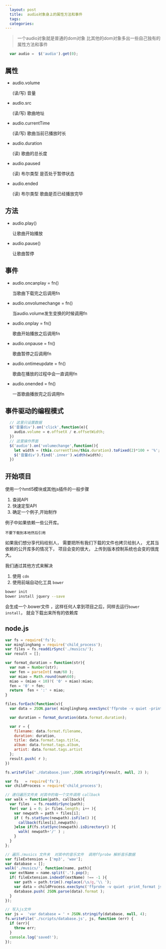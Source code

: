 ```yaml
---
  layout: post
  title:  audio对象身上的属性方法和事件
  tags:
  categories:
---
```


> 一个audio对象就是普通的dom对象
> 比其他的dom对象多出一些自己独有的属性方法和事件

```javascript
  var audio =  $('audio').get(0);
```

## 属性

* audio.volume  

  (读/写) 音量

* audio.src    

  (读/写) 歌曲地址

* audio.currentTime

  (读/写) 歌曲当前已播放时长

* audio.duration  

  (读) 歌曲的总长度

* audio.paused

  (读) 布尔类型 是否处于暂停状态

* audio.ended   

  (读) 布尔类型 歌曲是否已经播放完毕

## 方法

* audio.play()

  让歌曲开始播放
* audio.pause()

  让歌曲暂停

## 事件

* audio.oncanplay = fn()  

  当歌曲下载完之后调用fn

* audio.onvolumechange = fn()

  当audio.volume发生变换的时候调用fn

* audio.onplay = fn()  

  歌曲开始播放之后调用fn

* audio.onpause = fn()

  歌曲暂停之后调用fn

* audio.ontimeupdate = fn()  

  歌曲在播放的过程中会一直调用fn

* audio.onended = fn()

  一首歌曲播放完之后调用fn

## 事件驱动的编程模式

```javascript
  // 这里只设置数据
  $('音量div').on('click',function(e){
    audio.volume = e.offsetX / e.offsetWidth;
  })
  // 这里操作界面
  $('audio').on('volumechange',function(){
    let width = (this.currentTime/this.duration).toFixed(2)*100 + '%';
    $('音量div').find('.inner').width(width);
  })
```

## 开始项目

使用一个hmtl5模块或其他js插件的一般步骤

1. 查阅API
2. 快速定型API
3. 确定一个例子,开始制作

例子中如果依赖一些公开库。

`不要下载到本地然后引用`

如果我们想分享代码给别人，
需要把所有我们下载的文件也拷贝给别人，
尤其当依赖的公开库多的情况下，
项目会变的很大，
上传到版本控制系统也会变的很庞大。

我们通过其他方式来解决

1. 使用 `cdn`
2. 使用前端自动化工具 `bower`

```sh
bower init
bower install jquery --save
```

会生成一个.bower文件
，这样任何人拿到项目之后，同样去运行`bower install`， 就会下载出来所有的依赖库


## node.js

```javascript
var fs = require('fs');
var minglinghang = require('child_process');
var files = fs.readdirSync('./musics/');
var result = [];

var format_duration = function(str){
  var num = Number(str);
  var fen = parseInt( num/60 );
  var miao = Math.round(num%60);
  miao = (miao < 10)?( '0' + miao):miao;
  fen = '0' + fen;
  return  fen + ':' + miao;
}

files.forEach(function(v){
  var data = JSON.parse( minglinghang.execSync('ffprobe -v quiet -print_format json   -show_format  ./musics/'+ v));

  var duration = format_duration(data.format.duration);

  var r = {
    filename: data.format.filename,
    duration: duration,
    title: data.format.tags.title,
    album: data.format.tags.album,
    artist: data.format.tags.artist
  };
  result.push( r );
})

fs.writeFile('./database.json',JSON.stringify(result, null, 2) );
```


```javascript
var fs   = require('fs');
var childProcess = require('child_process');

// 递归遍历文件夹 对其中的每一个文件调用 callback
var walk = function(path, callback){
  var files  = fs.readdirSync(path);
  for( var i = 0; i< files.length; i++ ){
    var newpath = path + files[i];
    if ( fs.statSync(newpath).isFile() ){
      callback(files[i],newpath);
    }else if(fs.statSync(newpath).isDirectory() ){
      walk( newpath+'/' ) ;
    }
  }
};

// 遍历./musics 文件夹  对其中的音乐文件  调用ffprobe 解析音乐数据
var fileExtension = ['mp3', 'wav'];
var database = [];
walk('./musics/', function(name, path){
  var extName = name.split('.').pop();
  if( fileExtension.indexOf(extName) !== -1 ){
    var path = path.trim().replace(/\s/g,'\\ ');
    var data = childProcess.execSync('ffprobe -v quiet -print_format json -show_format  ' + path);
    database.push( JSON.parse(data).format );
  }
});

// 写入js文件
var js =  'var database = ' + JSON.stringify(database, null, 4);
fs.writeFile('./scripts/database.js', js, function (err) {
  if (err){
    throw err;
  }
  console.log('saved!');
});
```
